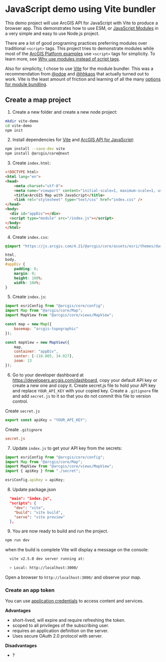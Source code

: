# JavaScript demo using Vite bundler

This demo project will use ArcGIS API for JavaScript with Vite to produce a browser app.
This demonstrates how to use ESM, or [JavaScript Modules](https://developer.mozilla.org/en-US/docs/Web/JavaScript/Guide/Modules) in a very simple and easy to use Node.js project.

There are a lot of good programing practices preferring modules over traditional `<script>` tags. This project tries to demonstrate modules while most of the [ArcGIS Platform examples](https://developers.arcgis.com/javascript/latest/display-a-map/) use `<script>` tags for simplicity. To learn more, see [Why use modules instead of script tags](https://hacks.mozilla.org/2015/08/es6-in-depth-modules/).

Also for simplicity, I chose to use [Vite](https://vitejs.dev/guide/) for the module bundler. This was a recommendation from [@odoe](https://github.com/odoe) and [@hhkaos](https://github.com/hhkaos) that actually turned out to work. Vite is the least amount of friction and learning of all the many [options for module bundling](https://openbase.com/categories/js/best-javascript-bundler-libraries).

## Create a map project

1. Create a new folder and create a new node project:

```bash
mkdir vite-demo
cd vite-demo
npm init
```

2. Install dependencies for [Vite](https://vitejs.dev/guide/) and [ArcGIS API for JavaScript](https://developers.arcgis.com/javascript/latest/):

```bash
npm install --save-dev vite
npm install @arcgis/core@next
```

3. Create `index.html`:

```html
<!DOCTYPE html>
<html lang="en">
<head>
    <meta charset="utf-8">
    <meta name="viewport" content="initial-scale=1, maximum-scale=1, user-scalable=no">
    <title>ArcGIS Map with JavaScript</title>
    <link rel="stylesheet" type="text/css" href="index.css" />
</head>
<body>
  <div id="appDiv"></div>
  <script type="module" src="/index.js"></script>
</body>
</html>
```

4. Create `index.css`:

```css
@import "https://js.arcgis.com/4.21/@arcgis/core/assets/esri/themes/dark/main.css";

html,
body,
#appDiv {
    padding: 0;
    margin: 0;
    height: 100%;
    width: 100%;
}
```

5. Create `index.js`:

```javascript
import esriConfig from "@arcgis/core/config";
import Map from "@arcgis/core/Map";
import MapView from "@arcgis/core/views/MapView";

const map = new Map({
    basemap: "arcgis-topographic"
});

const mapView = new MapView({
    map,
    container: "appDiv",
    center: [-118.805, 34.027],
    zoom: 13
});
```

6. Go to your developer dashboard at https://developers.arcgis.com/dashboard, copy your default API key or create a new one and copy it. Create secret.js file to hold your API key and replace `YOUR_API_KEY` with your copied key. Create a `.gitignore` file and add `secret.js` to it so that you do not commit this file to version control.

Create `secret.js`

```javascript
export const apiKey = "YOUR_API_KEY";
```

Create `.gitignore`

```ini
secret.js
```

7. Update `index.js` to get your API key from the secrets:

```javascript
import esriConfig from "@arcgis/core/config";
import Map from "@arcgis/core/Map";
import MapView from "@arcgis/core/views/MapView";
import { apiKey } from "./secret";

esriConfig.apiKey = apiKey;
```

8. Update package.json

```json
  "main": "index.js",
  "scripts": {
    "dev": "vite",
    "build": "vite build",
    "serve": "vite preview"
  },
```

9. You are now ready to build and run the project.

```bash
npm run dev
```

when the build is complete Vite will display a message on the console:

```bash
  vite v2.5.0 dev server running at:

  > Local: http://localhost:3000/
```

Open a browser to `http://localhost:3000/` and observe your map.

### Create an app token

You can use [application credentials](https://developers.arcgis.com/documentation/mapping-apis-and-services/security/application-credentials/) to access content and services.

**Advantages**

* short-lived, will expire and require refreshing the token.
* scoped to all privileges of the subscribing user.
* requires an application definition on the server.
* Uses secure OAuth 2.0 protocol with server.

**Disadvantages**

* ?
